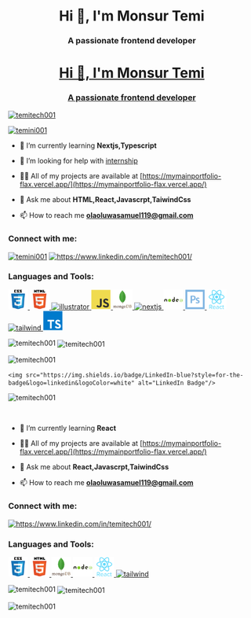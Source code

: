 
<h1 align="center">Hi 👋, I'm Monsur Temi</h1>
<h3 align="center">A passionate frontend developer</h3>

  <a href="https://www.linkedin.com/in/temitech001/"><h1 align="center">Hi 👋, I'm Monsur Temi</h1>
<h3 align="center">A passionate frontend developer</h3>

<p align="left"> <img src="https://komarev.com/ghpvc/?username=temitech001&label=Profile%20views&color=0e75b6&style=flat" alt="temitech001" /> </p>

<p align="left"> <a href="https://twitter.com/temini001" target="blank"><img src="https://img.shields.io/twitter/follow/temini001?logo=twitter&style=for-the-badge" alt="temini001" /></a> </p>

- 🌱 I’m currently learning **Nextjs,Typescript**

- 🤝 I’m looking for help with [internship](https://mymainportfolio-flax.vercel.app/)

- 👨‍💻 All of my projects are available at [https://mymainportfolio-flax.vercel.app/](https://mymainportfolio-flax.vercel.app/)

- 💬 Ask me about **HTML,React,Javascrpt,TaiwindCss**

- 📫 How to reach me **olaoluwasamuel119@gmail.com**

<h3 align="left">Connect with me:</h3>
<p align="left">
<a href="https://twitter.com/temini001" target="blank"><img align="center" src="https://raw.githubusercontent.com/rahuldkjain/github-profile-readme-generator/master/src/images/icons/Social/twitter.svg" alt="temini001" height="30" width="40" /></a>
<a href="https://linkedin.com/in/https://www.linkedin.com/in/temitech001/" target="blank"><img align="center" src="https://raw.githubusercontent.com/rahuldkjain/github-profile-readme-generator/master/src/images/icons/Social/linked-in-alt.svg" alt="https://www.linkedin.com/in/temitech001/" height="30" width="40" /></a>
</p>

<h3 align="left">Languages and Tools:</h3>
<p align="left"> <a href="https://www.w3schools.com/css/" target="_blank" rel="noreferrer"> <img src="https://raw.githubusercontent.com/devicons/devicon/master/icons/css3/css3-original-wordmark.svg" alt="css3" width="40" height="40"/> </a> <a href="https://www.w3.org/html/" target="_blank" rel="noreferrer"> <img src="https://raw.githubusercontent.com/devicons/devicon/master/icons/html5/html5-original-wordmark.svg" alt="html5" width="40" height="40"/> </a> <a href="https://www.adobe.com/in/products/illustrator.html" target="_blank" rel="noreferrer"> <img src="https://www.vectorlogo.zone/logos/adobe_illustrator/adobe_illustrator-icon.svg" alt="illustrator" width="40" height="40"/> </a> <a href="https://developer.mozilla.org/en-US/docs/Web/JavaScript" target="_blank" rel="noreferrer"> <img src="https://raw.githubusercontent.com/devicons/devicon/master/icons/javascript/javascript-original.svg" alt="javascript" width="40" height="40"/> </a> <a href="https://www.mongodb.com/" target="_blank" rel="noreferrer"> <img src="https://raw.githubusercontent.com/devicons/devicon/master/icons/mongodb/mongodb-original-wordmark.svg" alt="mongodb" width="40" height="40"/> </a> <a href="https://nextjs.org/" target="_blank" rel="noreferrer"> <img src="https://cdn.worldvectorlogo.com/logos/nextjs-2.svg" alt="nextjs" width="40" height="40"/> </a> <a href="https://nodejs.org" target="_blank" rel="noreferrer"> <img src="https://raw.githubusercontent.com/devicons/devicon/master/icons/nodejs/nodejs-original-wordmark.svg" alt="nodejs" width="40" height="40"/> </a> <a href="https://www.photoshop.com/en" target="_blank" rel="noreferrer"> <img src="https://raw.githubusercontent.com/devicons/devicon/master/icons/photoshop/photoshop-line.svg" alt="photoshop" width="40" height="40"/> </a> <a href="https://reactjs.org/" target="_blank" rel="noreferrer"> <img src="https://raw.githubusercontent.com/devicons/devicon/master/icons/react/react-original-wordmark.svg" alt="react" width="40" height="40"/> </a> <a href="https://tailwindcss.com/" target="_blank" rel="noreferrer"> <img src="https://www.vectorlogo.zone/logos/tailwindcss/tailwindcss-icon.svg" alt="tailwind" width="40" height="40"/> </a> <a href="https://www.typescriptlang.org/" target="_blank" rel="noreferrer"> <img src="https://raw.githubusercontent.com/devicons/devicon/master/icons/typescript/typescript-original.svg" alt="typescript" width="40" height="40"/> </a> </p>

<p><img align="left" src="https://github-readme-stats.vercel.app/api/top-langs?username=temitech001&show_icons=true&locale=en&layout=compact" alt="temitech001" /></p>

<p>&nbsp;<img align="center" src="https://github-readme-stats.vercel.app/api?username=temitech001&show_icons=true&locale=en" alt="temitech001" /></p>

<p><img align="center" src="https://github-readme-streak-stats.herokuapp.com/?user=temitech001&" alt="temitech001" /></p>

    <img src="https://img.shields.io/badge/LinkedIn-blue?style=for-the-badge&logo=linkedin&logoColor=white" alt="LinkedIn Badge"/>
  </a>

<p align="left"> <img src="https://komarev.com/ghpvc/?username=temitech001&label=Profile%20views&color=0e75b6&style=flat" alt="temitech001" /> </p>

<p align="left"> <a href="https://twitter.com/" target="blank"><img src="https://img.shields.io/twitter/follow/?logo=twitter&style=for-the-badge" alt="" /></a> </p>

- 🌱 I’m currently learning **React**

- 👨‍💻 All of my projects are available at [https://mymainportfolio-flax.vercel.app/](https://mymainportfolio-flax.vercel.app/)

- 💬 Ask me about **React,Javascrpt,TaiwindCss**

- 📫 How to reach me **olaoluwasamuel119@gmail.com**

<h3 align="left">Connect with me:</h3>
<p align="left">
<a href="https://linkedin.com/in/https://www.linkedin.com/in/temitech001/" target="blank"><img align="center" src="https://raw.githubusercontent.com/rahuldkjain/github-profile-readme-generator/master/src/images/icons/Social/linked-in-alt.svg" alt="https://www.linkedin.com/in/temitech001/" height="30" width="40" /></a>
</p>

<h3 align="left">Languages and Tools:</h3>
<p align="left"> <a href="https://www.w3schools.com/css/" target="_blank" rel="noreferrer"> <img src="https://raw.githubusercontent.com/devicons/devicon/master/icons/css3/css3-original-wordmark.svg" alt="css3" width="40" height="40"/> </a> <a href="https://www.w3.org/html/" target="_blank" rel="noreferrer"> <img src="https://raw.githubusercontent.com/devicons/devicon/master/icons/html5/html5-original-wordmark.svg" alt="html5" width="40" height="40"/> </a> <a href="https://www.mongodb.com/" target="_blank" rel="noreferrer"> <img src="https://raw.githubusercontent.com/devicons/devicon/master/icons/mongodb/mongodb-original-wordmark.svg" alt="mongodb" width="40" height="40"/> </a> <a href="https://nodejs.org" target="_blank" rel="noreferrer"> <img src="https://raw.githubusercontent.com/devicons/devicon/master/icons/nodejs/nodejs-original-wordmark.svg" alt="nodejs" width="40" height="40"/> </a> <a href="https://reactjs.org/" target="_blank" rel="noreferrer"> <img src="https://raw.githubusercontent.com/devicons/devicon/master/icons/react/react-original-wordmark.svg" alt="react" width="40" height="40"/> </a> <a href="https://tailwindcss.com/" target="_blank" rel="noreferrer"> <img src="https://www.vectorlogo.zone/logos/tailwindcss/tailwindcss-icon.svg" alt="tailwind" width="40" height="40"/> </a> </p>

<p><img align="left" src="https://github-readme-stats.vercel.app/api/top-langs?username=temitech001&show_icons=true&locale=en&layout=compact" alt="temitech001" /></p>

<p>&nbsp;<img align="center" src="https://github-readme-stats.vercel.app/api?username=temitech001&show_icons=true&locale=en" alt="temitech001" /></p>

<p><img align="center" src="https://github-readme-streak-stats.herokuapp.com/?user=temitech001&" alt="temitech001" /></p>
